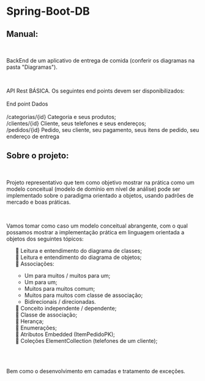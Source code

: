 # Spring-Boot-DB<br />

## Manual:
<p>&ensp; <p />BackEnd de um aplicativo de entrega de comida (conferir os diagramas na pasta "Diagramas").<br />
<p> <p />

<p> &ensp;<p />API Rest BÁSICA. Os seguintes end points devem ser disponibilizados: <br /> <br />
End point Dados <br /> <br />
/categorias/{id} Categoria e seus produtos; <br />
/clientes/{id} Cliente, seus telefones e seus endereços; <br />
/pedidos/{id} Pedido, seu cliente, seu pagamento, seus itens de 
pedido, seu endereço de entrega 

## Sobre o projeto: <br />
<p>&ensp; <p />Projeto representativo que tem como objetivo mostrar na prática como um modelo conceitual (modelo de 
domínio em nível de análise) pode ser implementado sobre o paradigma orientado a objetos, usando padrões de 
mercado e boas práticas. <br />

<p> &ensp;<p />Vamos tomar como caso um modelo conceitual abrangente, com o qual possamos mostrar a implementação prática 
em linguagem orientada a objetos dos seguintes tópicos: <br />

<ul> Leitura e entendimento do diagrama de classes;<br />
 Leitura e entendimento do diagrama de objetos;<br />
 Associações:
  <ul><li> Um para muitos / muitos para um;</li>
  <li> Um para um;</li>
  <li> Muitos para muitos comum;</li>
  <li> Muitos para muitos com classe de associação;</li>
  <li> Bidirecionais / direcionadas.</li></ul>
 Conceito independente / dependente;<br />
 Classe de associação;<br />
 Herança;<br />
 Enumerações; <br />
 Atributos Embedded (ItemPedidoPK); <br />
 Coleções ElementCollection (telefones de um cliente); </ul><br /><br />


Bem como o desenvolvimento em camadas e tratamento de exceções.
